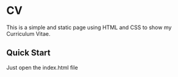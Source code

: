 # CV
This is a simple and static page using HTML and CSS to show my Curriculum Vitae.

## Quick Start
Just open the index.html file
